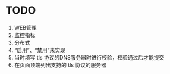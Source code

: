 # TODO

1. WEB管理
2. 监控指标
3. 分布式
4. “启用”、“禁用”未实现
5. 当时填写 tls 协议的DNS服务器时进行校验，校验通过后才能提交
6. 在页面顶端列出支持的 tls 协议的服务器
